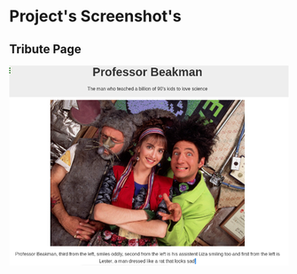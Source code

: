 # Project's Screenshot's  
  
## Tribute Page    
  
<img src="tribute-page.png">
          
<img src="">
